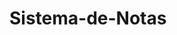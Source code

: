 # Sistema-de-Notas

<!DOCTYPE html>
<html lang="en">
<head>
    <meta charset="UTF-8">
    <meta name="viewport" content="width=device-width, initial-scale=1.0">
    <title> Sistema de Notas 1</title>
</head>
<body>
    <script>
        let notasTurma = [];
        let contAluno = 1;
        let soma = 0;
        let media = 0

        while(true){
            var nota = Number(prompt("Digite a nota do "+contAluno+"º  aluno: " ));
            if(nota < 0){
                break;
            }
            else{
                contAluno++;
                notasTurma.push(nota)
            }
       }

    for (let i of notasTurma) {
        soma = soma+i;
    }

    media = soma/notasTurma.length;
    document.write("A média da turma foi: "+media+"<br>");

    contAluno =0;
    for (let x of notasTurma) {
        if(x >= 6){
            var situacao = "Aprovação"
        }
        else if(x>=2 && x < 6){
            var situacao = "Prova final"
        }
        else{
            var situacao =" Reprovação"
        }
        contAluno++;
        document.write("a nota do "+(contAluno)+"º aluno é: "+x+" | Situação: "+situacao+"<br>");
    }


    </script>
</body>
</html>
